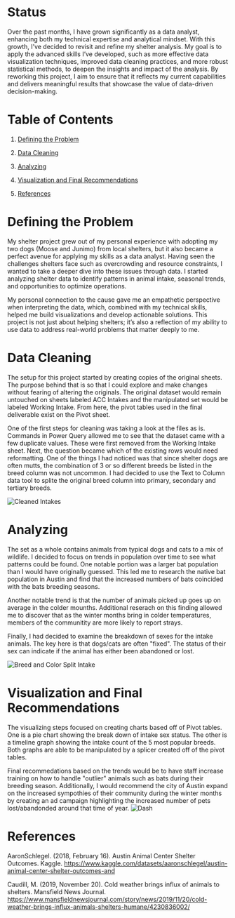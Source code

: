 # Status
Over the past months, I have grown significantly as a data analyst, enhancing both my technical expertise and analytical mindset. With this growth, I’ve decided to revisit and refine my shelter analysis. My goal is to apply the advanced skills I’ve developed, such as more effective data visualization techniques, improved data cleaning practices, and more robust statistical methods, to deepen the insights and impact of the analysis. By reworking this project, I aim to ensure that it reflects my current capabilities and delivers meaningful results that showcase the value of data-driven decision-making.

# Table of Contents
1. [Defining the Problem](https://github.com/Mchapa817/Animal_Shelter_Analysis_and_Visualization#defining-the-problem)

2. [Data Cleaning](https://github.com/Mchapa817/Animal_Shelter_Analysis_and_Visualization#data-cleaning)
   
4. [Analyzing](https://github.com/Mchapa817/Animal_Shelter_Analysis_and_Visualization#analyzing)
   
6. [Visualization and Final Recommendations](https://github.com/Mchapa817/Animal_Shelter_Analysis_and_Visualization#visualization-and-final-recommendations)
   
8. [References](https://github.com/Mchapa817/Animal_Shelter_Analysis_and_Visualization?tab=readme-ov-file#references)

# Defining the Problem
My shelter project grew out of my personal experience with adopting my two dogs (Moose and Junimo) from local shelters, but it also became a perfect avenue for applying my skills as a data analyst. Having seen the challenges shelters face such as overcrowding and resource constraints, I wanted to take a deeper dive into these issues through data. I started analyzing shelter data to identify patterns in animal intake, seasonal trends, and opportunities to optimize operations. 

My personal connection to the cause gave me an empathetic perspective when interpreting the data, which, combined with my technical skills, helped me build visualizations and develop actionable solutions. This project is not just about helping shelters; it’s also a reflection of my ability to use data to address real-world problems that matter deeply to me.

# Data Cleaning

The setup for this project started by creating copies of the original sheets. The purpose behind that is so that I could explore and make changes without fearing of altering the originals. The original dataset would remain untouched on sheets labeled ACC Intakes and the manipulated set would be labeled Working Intake. From here, the pivot tables used in the final deliverable exist on the Pivot sheet. 

One of the first steps for cleaning was taking a look at the files as is. Commands in Power Query allowed me to see that the dataset came with a few duplicate values. These were first removed from the Working Intake sheet. Next, the question became which of the existing rows would need reformatting. One of the things I had noticed was that since shelter dogs are often mutts, the combination of 3 or so different breeds be listed in the breed column was not uncommon. I had decided to use the Text to Column data tool to splite the original breed column into primary, secondary and tertiary breeds.

![Cleaned Intakes](https://github.com/Mchapa817/shelter_workbook/assets/124482275/fa94b87d-2610-4a89-9fb7-5d2ef6dd2c9b)

# Analyzing
The set as a whole contains animals from typical dogs and cats to a mix of wildlife. I decided to focus on trends in population over time to see what patterns could be found. One notable portion was a larger bat population than I would have originally guessed. This led me to research the native bat population in Austin and find that the increased numbers of bats coincided with the bats breeding seasons. 

Another notable trend is that the number of animals picked up goes up on average in the colder mounths. Additional reserach on this finding allowed me to discover that as the winter months bring in colder temperatures, members of the communitity are more likely to report strays. 

Finally, I had decided to examine the breakdown of sexes for the intake animals. The key here is that dogs/cats are often "fixed". The status of their sex can indicate if the animal has either been abandoned or lost. 

![Breed and Color Split Intake](https://github.com/Mchapa817/shelter_workbook/assets/124482275/dd4f4788-3611-4fec-a5d8-abae1f732228)

# Visualization and Final Recommendations

The visualizing steps focused on creating charts based off of Pivot tables. One is a pie chart showing the break down of intake sex status. The other is a timeline graph showing the intake count of the 5 most popular breeds. Both graphs are able to be manipulated by a splicer created off of the pivot tables. 

Final recommedations based on the trends would be to have staff increase training on how to handle "outlier" animals such as bats during their breeding season. Additionally, I would recommend the city of Austin expand on the increased sympothies of their community during the winter months by creating an ad campaign highlighting the increased number of pets lost/abandonded around that time of year. 
![Dash](https://github.com/Mchapa817/shelter_workbook/assets/124482275/8becbbbc-24ca-4d8f-9fa8-5285e302911a)

# References
AaronSchlegel. (2018, February 16). Austin Animal Center Shelter Outcomes. Kaggle. https://www.kaggle.com/datasets/aaronschlegel/austin-animal-center-shelter-outcomes-and 

Caudill, M. (2019, November 20). Cold weather brings influx of animals to shelters. Mansfield News Journal. https://www.mansfieldnewsjournal.com/story/news/2019/11/20/cold-weather-brings-influx-animals-shelters-humane/4230836002/ 
